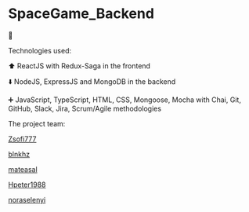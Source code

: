 # SpaceGame_Backend

🚀

Technologies used:

⬆️ ReactJS with Redux-Saga in the frontend

⬇️ NodeJS, ExpressJS and MongoDB in the backend

➕ JavaScript, TypeScript, HTML, CSS, Mongoose, Mocha with Chai, Git, GitHub, Slack, Jira, Scrum/Agile methodologies

The project team:

<a href="https://github.com/zsofi777">Zsofi777</a>

<a href="https://github.com/blnkhz">blnkhz</a>

<a href="https://github.com/mateasal">mateasal</a>

<a href="https://github.com/Hpeter1988">Hpeter1988</a>

<a href="https://github.com/noraselenyi">noraselenyi</a>
